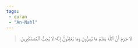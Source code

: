 ```yaml
---
tags: 
 - quran 
 - "An-Nahl"
---
```


> لَا جَرَمَ أَنَّ ٱللَّهَ يَعۡلَمُ مَا يُسِرُّونَ وَمَا يُعۡلِنُونَۚ إِنَّهُۥ لَا يُحِبُّ ٱلۡمُسۡتَكۡبِرِينَ
